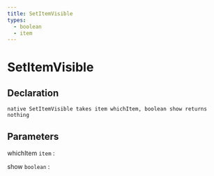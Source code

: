 ```yaml
---
title: SetItemVisible
types:
  - boolean
  - item
---
```


# SetItemVisible

## Declaration

```jass
native SetItemVisible takes item whichItem, boolean show returns nothing
```

## Parameters
whichItem `item`
: 

show `boolean`
: 
